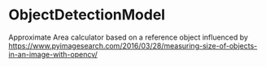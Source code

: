 # ObjectDetectionModel
Approximate Area calculator based on a reference object  influenced by https://www.pyimagesearch.com/2016/03/28/measuring-size-of-objects-in-an-image-with-opencv/

